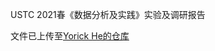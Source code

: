 USTC 2021春《数据分析及实践》实验及调研报告

文件已上传至[Yorick He的仓库](https://github.com/hehaha68/USTC_2021Spring_Analysis-and-Practice-of-the-Data/tree/master/PB19030861_%E7%8E%8B%E6%B9%98%E5%B3%B0_%E5%AE%9E%E9%AA%8C%E5%8F%8A%E8%B0%83%E7%A0%94)
